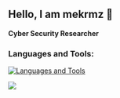 ## **Hello, I am mekrmz** 👋
**Cyber Security Researcher**

### Languages and Tools:
[![Languages and Tools](https://skillicons.dev/icons?i=linux,python,kali,docker,html,css,js)](https://skillicons.dev)

[![](https://komarev.com/ghpvc/?username=mekrmz&color=ff0000)](#)

<br />
